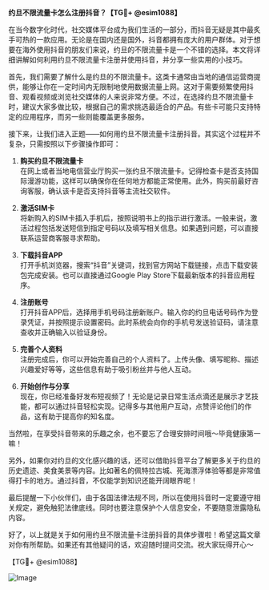 **约旦不限流量卡怎么注册抖音？【TG💪+ @esim1088】**

在当今数字化时代，社交媒体平台成为我们生活的一部分，而抖音无疑是其中最炙手可热的一款应用。无论是在国内还是国外，抖音都拥有庞大的用户群体。对于想要在海外使用抖音的朋友们来说，约旦的不限流量卡是一个不错的选择。本文将详细讲解如何利用约旦不限流量卡注册并使用抖音，并分享一些实用的小技巧。

首先，我们需要了解什么是约旦的不限流量卡。这类卡通常由当地的通信运营商提供，能够让你在一定时间内无限制地使用数据流量上网。这对于需要频繁使用抖音、观看视频或浏览社交媒体的人来说非常方便。不过，在选择约旦不限流量卡时，建议大家多做比较，根据自己的需求挑选最适合的产品。有些卡可能只支持特定的应用程序，而另一些则能覆盖更多服务。

接下来，让我们进入正题——如何用约旦不限流量卡注册抖音。其实这个过程并不复杂，只需按照以下步骤操作即可：

1. **购买约旦不限流量卡**  
   在网上或者当地电信营业厅购买一张约旦不限流量卡。记得检查卡是否支持国际漫游功能，这样可以确保你在任何地方都能正常使用。此外，购买前最好咨询客服，确认该卡是否支持抖音等主流社交软件。

2. **激活SIM卡**  
   将新购入的SIM卡插入手机后，按照说明书上的指示进行激活。一般来说，激活过程包括发送短信到指定号码以及填写相关信息。如果遇到问题，可以直接联系运营商客服寻求帮助。

3. **下载抖音APP**  
   打开手机浏览器，搜索“抖音”关键词，找到官方网站下载链接，点击下载安装包完成安装。也可以直接通过Google Play Store下载最新版本的抖音应用程序。

4. **注册账号**  
   打开抖音APP后，选择用手机号码注册新账户。输入你的约旦电话号码作为登录凭证，并按照提示设置密码。此时系统会向你的手机号发送验证码，请注意查收并正确输入以验证身份。

5. **完善个人资料**  
   注册完成后，你可以开始完善自己的个人资料了。上传头像、填写昵称、描述兴趣爱好等等，这些信息有助于吸引粉丝并与他人互动。

6. **开始创作与分享**  
   现在，你已经准备好发布短视频了！无论是记录日常生活点滴还是展示才艺技能，都可以通过抖音轻松实现。记得多与其他用户互动，点赞评论他们的作品，这有助于提高你的知名度。

当然啦，在享受抖音带来的乐趣之余，也不要忘了合理安排时间哦～毕竟健康第一嘛！

另外，如果你对约旦的文化感兴趣的话，还可以借助抖音平台了解更多关于约旦的历史遗迹、美食美景等内容。比如著名的佩特拉古城、死海漂浮体验等都是非常值得打卡的地方。通过抖音，不仅能学到知识还能开阔眼界呢！

最后提醒一下小伙伴们，由于各国法律法规不同，所以在使用抖音时一定要遵守相关规定，避免触犯法律底线。同时也要注意保护个人信息安全，不要随意泄露隐私内容。

好了，以上就是关于如何用约旦不限流量卡注册抖音的具体步骤啦！希望这篇文章对你有所帮助。如果还有其他疑问的话，欢迎随时提问交流。祝大家玩得开心～

【TG💪+ @esim1088】  

![Image](https://i.postimg.cc/4NQfJmqS/Snipaste-2025-05-13-00-14-12.png)